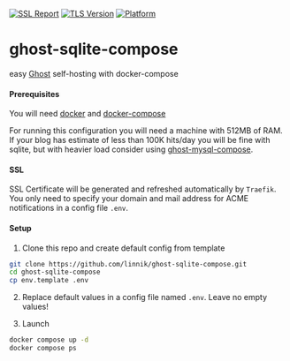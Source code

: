 [![SSL Report](https://img.shields.io/badge/SSL%20Report-A-brightgreen)](https://www.ssllabs.com/ssltest)
[![TLS Version](https://img.shields.io/badge/TLS-v1.3-blue)](#)
[![Platform](https://img.shields.io/badge/platform-linux%20|%20macos%20|%20windows-lightgrey)](#)

# ghost-sqlite-compose
easy [Ghost](https://ghost.org/) self-hosting with docker-compose

#### Prerequisites

You will need [docker](https://docs.docker.com/engine/install/) and [docker-compose](https://docs.docker.com/compose/install/compose-plugin/)

For running this configuration you will need a machine with 512MB of RAM. If your blog has estimate of less than 100K hits/day you will be fine with sqlite, but with heavier load consider using [ghost-mysql-compose](https://github.com/linnik/ghost-mysql-compose).

#### SSL

SSL Certificate will be generated and refreshed automatically by `Traefik`. You only need to specify your domain and mail address for ACME notifications in a config file `.env`.

#### Setup

1. Clone this repo and create default config from template

```bash
git clone https://github.com/linnik/ghost-sqlite-compose.git
cd ghost-sqlite-compose
cp env.template .env
```

2. Replace default values in a config file named `.env`. Leave no empty values!

3. Launch

```bash
docker compose up -d
docker compose ps
```
